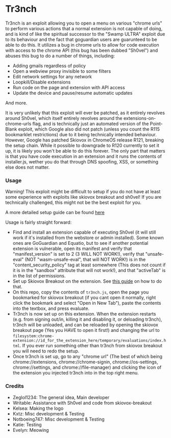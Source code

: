 # Tr3nch
Tr3nch is an exploit allowing you to open a menu on various "chrome urls" to perform
various actions that a normal extension is not capable of doing, and is kind of like
the spiritual successor to the "Swamp ULTRA" exploit due to its behaviour and the
fact that goguardian users are guarunteed to be able to do this. It utilizes a bug
in chrome urls to allow for code execution with access to the chrome API (this bug
has been dubbed "Sh0vel") and abuses this bug to do a number of things, including:
- Adding gmails regardless of policy
- Open a webview proxy invisible to some filters
- Edit network settings for any network
- Loopkill/Disable extensions
- Run code on the page and extension with API access
- Update the device and pause/resume automatic updates

And more.

It is very unlikely that this exploit will ever be patched, as it entirely revolves around Sh0vel, which itself entirely revolves around the extensions-on-chrome-urls flag, and is technically just an automated version of the Point-Blank exploit, which Google also did not patch (unless you count the R115 bookmarklet restrictions) due to it being technically intended behaviour.
However, Google has patched Skiovox in ChromeOS release R121, breaking the setup chain. While it possible to downgrade to R120 currently to set it up, it is likely you won't be able to do this forever. The only part that matters is that you have code execution in an extension and it runs the contents of installer.js, wether you do that through DNS spoofing, XSS, or something else does not matter.

### Usage
Warning! This exploit might be difficult to setup if you do not have at least some experience with exploits like skiovox breakout and sh0vel! If you are technically challenged, this might not be the best exploit for you.

A more detailed setup guide can be found [here](https://whelement.me/tr3nch-guide.html)

Usage is fairly straight forward:
- Find and install an extension capable of executing Sh0vel (it will still work if it's installed from the webstore or admin installed). Some known ones are GoGuardian and Equatio, but to see if another potential extension is vulnerable, open its manifest and verify that "manifest_version" is set to 2 (3 WILL NOT WORK!), verify that "unsafe-eval" (NOT "wasm-unsafe-eval", that will NOT WORK!) is in the "content_security_policy" tag at least somewhere (This does not count if it is in the "sandbox" attribute that will not work!), and that "activeTab" is in the list of permissions.
- Set up Skiovox Breakout on the extension. See [this guide](https://rentry.co/pm6ta) on how to do that.
- On this repo, copy the contents of `tr3nch.js`, open the page you bookmarked for skiovox breakout (if you cant open it normally, right click the bookmark and select "Open in New Tab"), paste the contents into the textbox, and press evaluate.
- Tr3nch is now set up on this extension. When the extension restarts (e.g. from signing out/in, killing it and disabling it, or deloading tr3nch), tr3nch will be unloaded, and can be reloaded by opening the skiovox breakout page (Yes you HAVE to open it first!) and changing the url to `filesystem:chrome-extension://id_for_the_extension_here/temporary/evaluations/index.html`. If you ever run something other than tr3nch from skiovox breakout you will need to redo the setup.
- Once tr3nch is set up, go to any "chrome url" (The best of which being chrome://extensions, chrome://chrome-signin, chrome://os-settings, chrome://settings, and chrome://file-manager) and clicking the icon of the extension you injected tr3nch into in the top right menu.

### Credits
- Zeglol1234: The general idea, Main developer
- Writable: Assistance with Sh0vel and code from skiovox-breakout
- Kelsea: Making the logo
- Kxtz: Misc development & Testing
- Notboeing747: Misc development & Testing
- Katie: Testing
- Evelyn: Meowing
